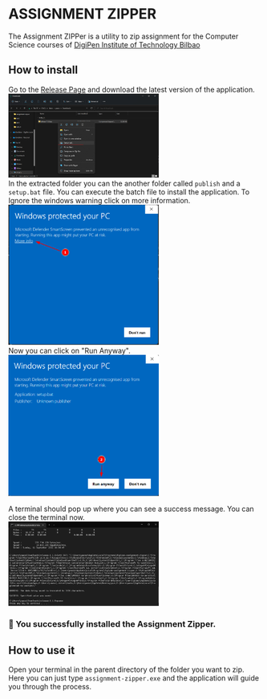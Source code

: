 # ASSIGNMENT ZIPPER
The Assignment ZIPPer is a utility to zip assignment for the Computer Science courses of [DigiPen Institute of Technology Bilbao](https://www.digipen.es/)

## How to install

Go to the [Release Page](https://github.com/DoctorNova/digipen-zip-assignment/releases) and download the latest version of the application.
<br/>
<img src="docs/unzip-release.png?raw=true" width="300px">
<br/>
In the extracted folder you can the another folder called `publish` and a `setup.bat` file. You can execute the batch file to install the application. 
To Ignore the windows warning click on more information.
<br/>
<img src="docs/setup-step-1.png?raw=true" width="300px">
<br/>
Now you can click on "Run Anyway".
<br/>
<img src="docs/setup-step-2.png?raw=true" width="300px">
<br/>

A terminal should pop up where you can see a success message. You can close the terminal now.
<br/>
<img src="docs/setup-step-3.png?raw=true" width="300px">
<br/>

### 🥳 You successfully installed the Assignment Zipper.

## How to use it

Open your terminal in the parent directory of the folder you want to zip.
Here you can just type `assignment-zipper.exe` and the application will guide you through the process.

